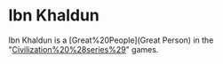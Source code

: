 # Ibn Khaldun

Ibn Khaldun is a [Great%20People](Great Person) in the "[Civilization%20%28series%29](Civilization)" games.